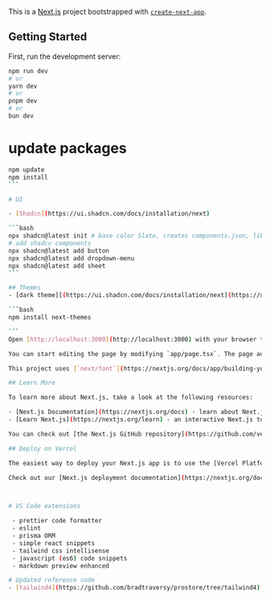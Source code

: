 This is a [Next.js](https://nextjs.org) project bootstrapped with [`create-next-app`](https://nextjs.org/docs/app/api-reference/cli/create-next-app).

## Getting Started

First, run the development server:

```bash
npm run dev
# or
yarn dev
# or
pnpm dev
# or
bun dev
```

# update packages

````bash
npm update
npm install
```

# UI

- [Shadcn](https://ui.shadcn.com/docs/installation/next)

```bash
npx shadcn@latest init # base color Slate, creates components.json, lib\utils.ts
# add shadcv components
npx shadcn@latest add button
npx shadcn@latest add dropdown-menu
npx shadcn@latest add sheet
```

## Themes
- [dark theme][(https://ui.shadcn.com/docs/installation/next](https://ui.shadcn.com/docs/dark-mode/next))

```bash
npm install next-themes

```
Open [http://localhost:3000](http://localhost:3000) with your browser to see the result.

You can start editing the page by modifying `app/page.tsx`. The page auto-updates as you edit the file.

This project uses [`next/font`](https://nextjs.org/docs/app/building-your-application/optimizing/fonts) to automatically optimize and load [Geist](https://vercel.com/font), a new font family for Vercel.

## Learn More

To learn more about Next.js, take a look at the following resources:

- [Next.js Documentation](https://nextjs.org/docs) - learn about Next.js features and API.
- [Learn Next.js](https://nextjs.org/learn) - an interactive Next.js tutorial.

You can check out [the Next.js GitHub repository](https://github.com/vercel/next.js) - your feedback and contributions are welcome!

## Deploy on Vercel

The easiest way to deploy your Next.js app is to use the [Vercel Platform](https://vercel.com/new?utm_medium=default-template&filter=next.js&utm_source=create-next-app&utm_campaign=create-next-app-readme) from the creators of Next.js.

Check out our [Next.js deployment documentation](https://nextjs.org/docs/app/building-your-application/deploying) for more details.



# VS Code extensions

 - prettier code formatter
 - eslint
 - prisma ORM
 - simple react snippets
 - tailwind css intellisense
 - javascript (es6) code snippets
 - markdown preview enhanced

# Updated reference code
- [tailwind4](https://github.com/bradtraversy/prostore/tree/tailwind4)
````
